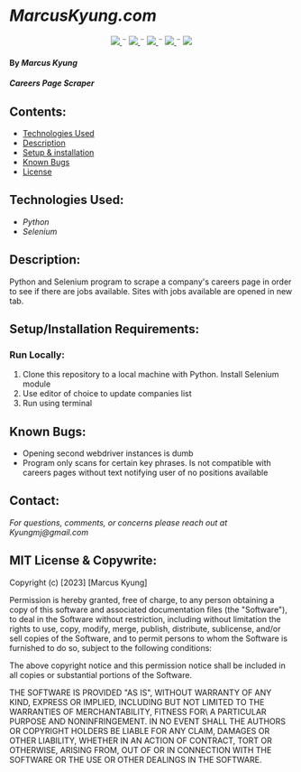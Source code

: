 # _MarcusKyung.com_

<div align="center">
    <!-- Project Shields -->
    <div align="center">
        <a href="https://github.com/MarcusKyung/careers-page-scraper/graphs/contributors">
            <img src="https://img.shields.io/github/contributors/MarcusKyung/careers-page-scraper.svg?style=plastic">
        </a>
        ¨
        <a href="https://github.com/MarcusKyung/careers-page-scraper/stargazers">
            <img src="https://img.shields.io/github/stars/MarcusKyung/careers-page-scraper.svg?color=yellow&style=plastic">
        </a>
        ¨
        <a href="https://github.com/MarcusKyung/careers-page-scraper/issues">
            <img src="https://img.shields.io/github/issues/MarcusKyung/careers-page-scraper?style=plastic">
        </a>
        ¨
        <a href="https://github.com/MarcusKyung/careers-page-scraper/blob/main/license.txt">
            <img src="https://img.shields.io/github/license/MarcusKyung/careers-page-scraper?color=orange&style=plastic">
        </a>
        ¨
        <a href="https://linkedin.com/in/MarcusKyung">
            <img src="https://img.shields.io/badge/-LinkedIn-black.svg?style=plastic&logo=linkedin&colorB=2867B2">
        </a>
    </div>
</div>

#### By _**Marcus Kyung**_

#### _Careers Page Scraper_

## Contents:

- [Technologies Used](#technologies-used)
- [Description](#description)
- [Setup & installation](#setupinstallation-requirements)
- [Known Bugs](#known-bugs)
- [License](#license)

## Technologies Used:

- _Python_
- _Selenium_

## Description:
Python and Selenium program to scrape a company's careers page in order to see if there are jobs available. Sites with jobs available are opened in new tab.

## Setup/Installation Requirements:
### Run Locally:
1. Clone this repository to a local machine with Python. Install Selenium module
2. Use editor of choice to update companies list
3. Run using terminal

## Known Bugs:
- Opening second webdriver instances is dumb
- Program only scans for certain key phrases. Is not compatible with careers pages without text notifying user of no positions available

## Contact:
_For questions, comments, or concerns please reach out at Kyungmj@gmail.com_

## MIT License & Copywrite:
Copyright (c) [2023] [Marcus Kyung]

Permission is hereby granted, free of charge, to any person obtaining a copy of this software and associated documentation files (the "Software"), to deal in the Software without restriction, including without limitation the rights to use, copy, modify, merge, publish, distribute, sublicense, and/or sell copies of the Software, and to permit persons to whom the Software is furnished to do so, subject to the following conditions:

The above copyright notice and this permission notice shall be included in all copies or substantial portions of the Software.

THE SOFTWARE IS PROVIDED "AS IS", WITHOUT WARRANTY OF ANY KIND, EXPRESS OR IMPLIED, INCLUDING BUT NOT LIMITED TO THE WARRANTIES OF MERCHANTABILITY, FITNESS FOR\ A PARTICULAR PURPOSE AND NONINFRINGEMENT. IN NO EVENT SHALL THE AUTHORS OR COPYRIGHT HOLDERS BE LIABLE FOR ANY CLAIM, DAMAGES OR OTHER LIABILITY, WHETHER IN AN ACTION OF CONTRACT, TORT OR OTHERWISE, ARISING FROM, OUT OF OR IN CONNECTION WITH THE SOFTWARE OR THE USE OR OTHER DEALINGS IN THE SOFTWARE.